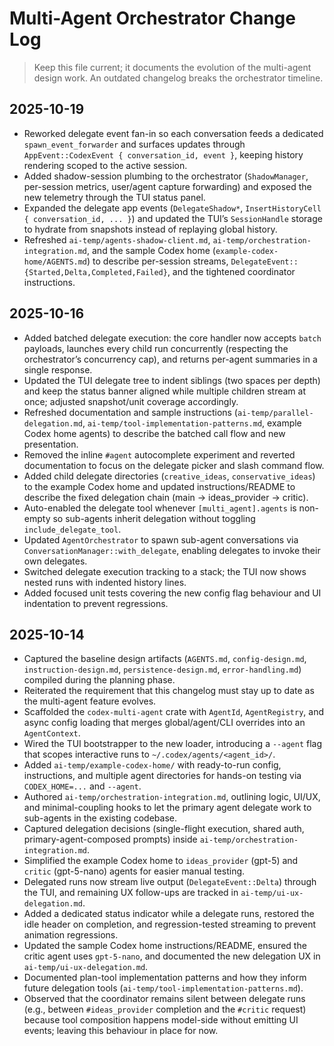 # Multi-Agent Orchestrator Change Log

> Keep this file current; it documents the evolution of the multi-agent design work. An outdated changelog breaks the orchestrator timeline.

## 2025-10-19
- Reworked delegate event fan-in so each conversation feeds a dedicated `spawn_event_forwarder` and surfaces updates through `AppEvent::CodexEvent { conversation_id, event }`, keeping history rendering scoped to the active session.
- Added shadow-session plumbing to the orchestrator (`ShadowManager`, per-session metrics, user/agent capture forwarding) and exposed the new telemetry through the TUI status panel.
- Expanded the delegate app events (`DelegateShadow*`, `InsertHistoryCell { conversation_id, ... }`) and updated the TUI’s `SessionHandle` storage to hydrate from snapshots instead of replaying global history.
- Refreshed `ai-temp/agents-shadow-client.md`, `ai-temp/orchestration-integration.md`, and the sample Codex home (`example-codex-home/AGENTS.md`) to describe per-session streams, `DelegateEvent::{Started,Delta,Completed,Failed}`, and the tightened coordinator instructions.

## 2025-10-16
- Added batched delegate execution: the core handler now accepts `batch` payloads, launches every child run concurrently (respecting the orchestrator’s concurrency cap), and returns per-agent summaries in a single response.
- Updated the TUI delegate tree to indent siblings (two spaces per depth) and keep the status banner aligned while multiple children stream at once; adjusted snapshot/unit coverage accordingly.
- Refreshed documentation and sample instructions (`ai-temp/parallel-delegation.md`, `ai-temp/tool-implementation-patterns.md`, example Codex home agents) to describe the batched call flow and new presentation.
- Removed the inline `#agent` autocomplete experiment and reverted documentation to focus on the delegate picker and slash command flow.
- Added child delegate directories (`creative_ideas`, `conservative_ideas`) to the example Codex home and updated instructions/README to describe the fixed delegation chain (main → ideas_provider → critic).
- Auto-enabled the delegate tool whenever `[multi_agent].agents` is non-empty so sub-agents inherit delegation without toggling `include_delegate_tool`.
- Updated `AgentOrchestrator` to spawn sub-agent conversations via `ConversationManager::with_delegate`, enabling delegates to invoke their own delegates.
- Switched delegate execution tracking to a stack; the TUI now shows nested runs with indented history lines.
- Added focused unit tests covering the new config flag behaviour and UI indentation to prevent regressions.

## 2025-10-14
- Captured the baseline design artifacts (`AGENTS.md`, `config-design.md`, `instruction-design.md`, `persistence-design.md`, `error-handling.md`) compiled during the planning phase.
- Reiterated the requirement that this changelog must stay up to date as the multi-agent feature evolves.
- Scaffolded the `codex-multi-agent` crate with `AgentId`, `AgentRegistry`, and async config loading that merges global/agent/CLI overrides into an `AgentContext`.
- Wired the TUI bootstrapper to the new loader, introducing a `--agent` flag that scopes interactive runs to `~/.codex/agents/<agent_id>/`.
- Added `ai-temp/example-codex-home/` with ready-to-run config, instructions, and multiple agent directories for hands-on testing via `CODEX_HOME=...` and `--agent`.
- Authored `ai-temp/orchestration-integration.md`, outlining logic, UI/UX, and minimal-coupling hooks to let the primary agent delegate work to sub-agents in the existing codebase.
- Captured delegation decisions (single-flight execution, shared auth, primary-agent-composed prompts) inside `ai-temp/orchestration-integration.md`.
- Simplified the example Codex home to `ideas_provider` (gpt-5) and `critic` (gpt-5-nano) agents for easier manual testing.
- Delegated runs now stream live output (`DelegateEvent::Delta`) through the TUI, and remaining UX follow-ups are tracked in `ai-temp/ui-ux-delegation.md`.
- Added a dedicated status indicator while a delegate runs, restored the idle header on completion, and regression-tested streaming to prevent animation regressions.
- Updated the sample Codex home instructions/README, ensured the critic agent uses `gpt-5-nano`, and documented the new delegation UX in `ai-temp/ui-ux-delegation.md`.
- Documented plan-tool implementation patterns and how they inform future delegation tools (`ai-temp/tool-implementation-patterns.md`).
- Observed that the coordinator remains silent between delegate runs (e.g., between `#ideas_provider` completion and the `#critic` request) because tool composition happens model-side without emitting UI events; leaving this behaviour in place for now.
